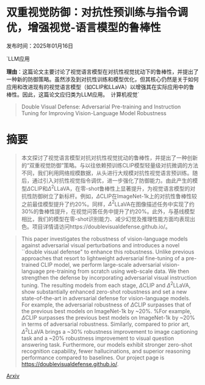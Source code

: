 # 双重视觉防御：对抗性预训练与指令调优，增强视觉-语言模型的鲁棒性

发布时间：2025年01月16日

`LLM应用

**理由**：这篇论文主要讨论了视觉语言模型在对抗性视觉扰动下的鲁棒性，并提出了一种新的防御策略。虽然涉及到对抗性训练和模型优化，但其核心仍然是关于如何应用和改进现有的视觉语言模型（如CLIP和LLaVA）以增强其在实际应用中的鲁棒性。因此，这篇论文应归类为LLM应用。` `计算机视觉`

> Double Visual Defense: Adversarial Pre-training and Instruction Tuning for Improving Vision-Language Model Robustness

# 摘要

> 本文探讨了视觉语言模型对抗对抗性视觉扰动的鲁棒性，并提出了一种创新的“双重视觉防御”策略。与以往依赖预训练CLIP模型轻量级对抗微调的方法不同，我们利用网络规模数据，从头进行大规模对抗性视觉语言预训练。随后，通过引入对抗性视觉指令调优，进一步强化了防御能力。由此产生的模型$Δ$CLIP和$Δ^2$LLaVA，在零-shot鲁棒性上显著提升，为视觉语言模型的对抗性防御树立了新标杆。例如，$Δ$CLIP在ImageNet-1k上的对抗性鲁棒性较之前最佳模型提升了约20%。同样，$Δ^2$LLaVA在图像描述任务中实现了约30%的鲁棒性提升，在视觉问答任务中提升了约20%。此外，与基线模型相比，我们的模型在零-shot识别能力、减少幻觉及推理性能方面均表现出色。项目详情请访问https://doublevisualdefense.github.io/。

> This paper investigates the robustness of vision-language models against adversarial visual perturbations and introduces a novel ``double visual defense" to enhance this robustness. Unlike previous approaches that resort to lightweight adversarial fine-tuning of a pre-trained CLIP model, we perform large-scale adversarial vision-language pre-training from scratch using web-scale data. We then strengthen the defense by incorporating adversarial visual instruction tuning. The resulting models from each stage, $Δ$CLIP and $Δ^2$LLaVA, show substantially enhanced zero-shot robustness and set a new state-of-the-art in adversarial defense for vision-language models. For example, the adversarial robustness of $Δ$CLIP surpasses that of the previous best models on ImageNet-1k by ~20%. %For example, $Δ$CLIP surpasses the previous best models on ImageNet-1k by ~20% in terms of adversarial robustness. Similarly, compared to prior art, $Δ^2$LLaVA brings a ~30% robustness improvement to image captioning task and a ~20% robustness improvement to visual question answering task. Furthermore, our models exhibit stronger zero-shot recognition capability, fewer hallucinations, and superior reasoning performance compared to baselines. Our project page is https://doublevisualdefense.github.io/.

[Arxiv](https://arxiv.org/abs/2501.09446)